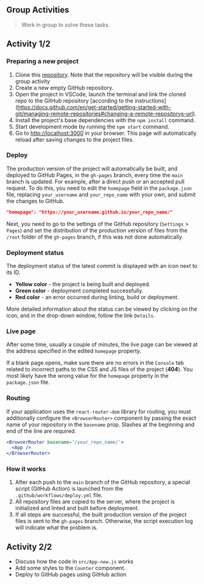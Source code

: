 ## Group Activities

> Work in group to solve these tasks.

## Activity 1/2

### Preparing a new project

1. Clone this [repository](https://github.com/TX00DZ37-3006/activity1m). Note that the repository will be visible during the group activity
2. Create a new empty GitHub repository.
3. Open the project in VSCode, launch the terminal and link the cloned repo to the GitHub repository [according to the instructions] (https://docs.github.com/en/get-started/getting-started-with-git/managing-remote-repositories#changing-a-remote-repositorys-url).
4. Install the project's base dependencies with the `npm install` command.
5. Start development mode by running the `npm start` command.
6. Go to [http://localhost:3000](http://localhost:3000) in your browser.
   This page will automatically reload after saving changes to the project files.

### Deploy

The production version of the project will automatically be built,
and deployed to GitHub Pages, in the `gh-pages` branch, every time the `main`
branch is updated. For example, after a direct push or an accepted pull request.
To do this, you need to edit the `homepage` field in the `package.json` file,
replacing `your_username` and `your_repo_name` with your own, and submit the
changes to GitHub.

```json
"homepage": "https://your_username.github.io/your_repo_name/"
```

Next, you need to go to the settings of the GitHub repository (`Settings` > `Pages`) and set the distribution of the production version of files from the `/root` folder of the `gh-pages` branch, if this was not done automatically.

### Deployment status

The deployment status of the latest commit is displayed with an icon next to its ID.

- **Yellow color** - the project is being built and deployed.
- **Green color** - deployment completed successfully.
- **Red color** - an error occurred during linting, build or deployment.

More detailed information about the status can be viewed by clicking on the icon, and in the drop-down window, follow the link `Details`.

### Live page

After some time, usually a couple of minutes, the live page can be viewed at the address specified in the edited `homepage` property.

If a blank page opens, make sure there are no errors in the `Console` tab related to incorrect paths to the CSS and JS files of the project (**404**). You most likely have the wrong value for the `homepage` property in the `package.json` file.

### Routing

If your application uses the `react-router-dom` library for routing, you must
additionally configure the `<BrowserRouter>` component by passing the exact name of your repository in the `basename` prop. Slashes at the beginning and end of the line are required.

```jsx
<BrowserRouter basename='/your_repo_name/'>
  <App />
</BrowserRouter>
```

### How it works

1. After each push to the `main` branch of the GitHub repository, a special script (GitHub Action) is launched from the `.github/workflows/deploy.yml` file.
2. All repository files are copied to the server, where the project is initialized and linted and built before deployment.
3. If all steps are successful, the built production version of the project files is sent to the `gh-pages` branch. Otherwise, the script execution log will indicate what the problem is.

## Activity 2/2

- Discuss how the code in `src/App-new.js` works
- Add some styles to the `Counter` component.
- Deploy to GitHub pages using GitHub action
